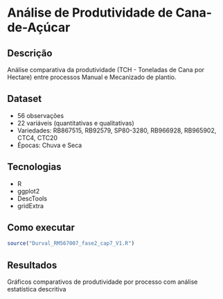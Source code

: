 # Análise de Produtividade de Cana-de-Açúcar

## Descrição

Análise comparativa da produtividade (TCH - Toneladas de Cana por Hectare) entre processos Manual e Mecanizado de plantio.

## Dataset

- 56 observações
- 22 variáveis (quantitativas e qualitativas)
- Variedades: RB867515, RB92579, SP80-3280, RB966928, RB965902, CTC4, CTC20
- Épocas: Chuva e Seca

## Tecnologias

- R
- ggplot2
- DescTools
- gridExtra

## Como executar

```r
source("Durval_RM567007_fase2_cap7_V1.R")
```

## Resultados

Gráficos comparativos de produtividade por processo com análise estatística descritiva
